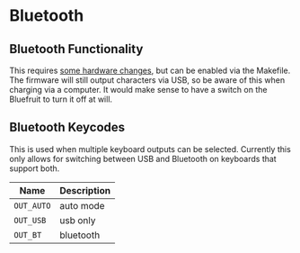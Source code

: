 # Bluetooth

## Bluetooth Functionality

This requires [some hardware changes](https://www.reddit.com/r/MechanicalKeyboards/comments/3psx0q/the_planck_keyboard_with_bluetooth_guide_and/?ref=search_posts), but can be enabled via the Makefile. The firmware will still output characters via USB, so be aware of this when charging via a computer. It would make sense to have a switch on the Bluefruit to turn it off at will.

<!-- FIXME: Document bluetooth support more completely. -->

## Bluetooth Keycodes

This is used when multiple keyboard outputs can be selected. Currently this only allows for switching between USB and Bluetooth on keyboards that support both.

|Name|Description|
|----|-----------|
|`OUT_AUTO`|auto mode|
|`OUT_USB`|usb only|
|`OUT_BT`|bluetooth|
